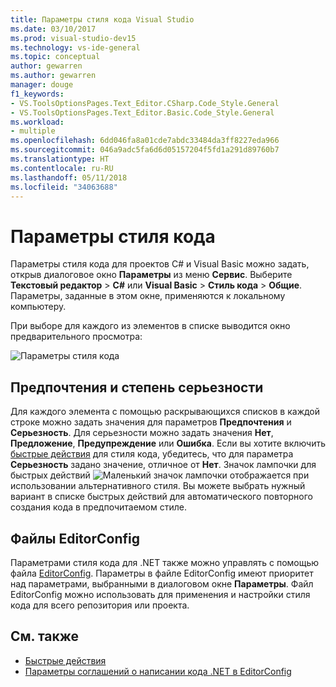 ```yaml
---
title: Параметры стиля кода Visual Studio
ms.date: 03/10/2017
ms.prod: visual-studio-dev15
ms.technology: vs-ide-general
ms.topic: conceptual
author: gewarren
ms.author: gewarren
manager: douge
f1_keywords:
- VS.ToolsOptionsPages.Text_Editor.CSharp.Code_Style.General
- VS.ToolsOptionsPages.Text_Editor.Basic.Code_Style.General
ms.workload:
- multiple
ms.openlocfilehash: 6dd046fa8a01cde7abdc33484da3ff8227eda966
ms.sourcegitcommit: 046a9adc5fa6d6d05157204f5fd1a291d89760b7
ms.translationtype: HT
ms.contentlocale: ru-RU
ms.lasthandoff: 05/11/2018
ms.locfileid: "34063688"
---
```

# <a name="code-style-preferences"></a>Параметры стиля кода

Параметры стиля кода для проектов C# и Visual Basic можно задать, открыв диалоговое окно **Параметры** из меню **Сервис**. Выберите **Текстовый редактор** > **C#** или **Visual Basic** > **Стиль кода** > **Общие**. Параметры, заданные в этом окне, применяются к локальному компьютеру.

При выборе для каждого из элементов в списке выводится окно предварительного просмотра:

![Параметры стиля кода](media/code-style-quick-actions-dialog.png)

## <a name="preference-and-severity"></a>Предпочтения и степень серьезности

Для каждого элемента с помощью раскрывающихся списков в каждой строке можно задать значения для параметров **Предпочтения** и **Серьезность**. Для серьезности можно задать значения **Нет**, **Предложение**, **Предупреждение** или **Ошибка**. Если вы хотите включить [быстрые действия](../ide/quick-actions.md) для стиля кода, убедитесь, что для параметра **Серьезность** задано значение, отличное от **Нет**. Значок лампочки для быстрых действий ![Маленький значок лампочки](media/vs2015_lightbulbsmall.png) отображается при использовании альтернативного стиля. Вы можете выбрать нужный вариант в списке быстрых действий для автоматического повторного создания кода в предпочитаемом стиле.

## <a name="editorconfig-files"></a>Файлы EditorConfig

Параметрами стиля кода для .NET также можно управлять с помощью файла [EditorConfig](../ide/editorconfig-code-style-settings-reference.md). Параметры в файле EditorConfig имеют приоритет над параметрами, выбранными в диалоговом окне **Параметры**. Файл EditorConfig можно использовать для применения и настройки стиля кода для всего репозитория или проекта.

## <a name="see-also"></a>См. также

- [Быстрые действия](../ide/quick-actions.md)
- [Параметры соглашений о написании кода .NET в EditorConfig](../ide/editorconfig-code-style-settings-reference.md)